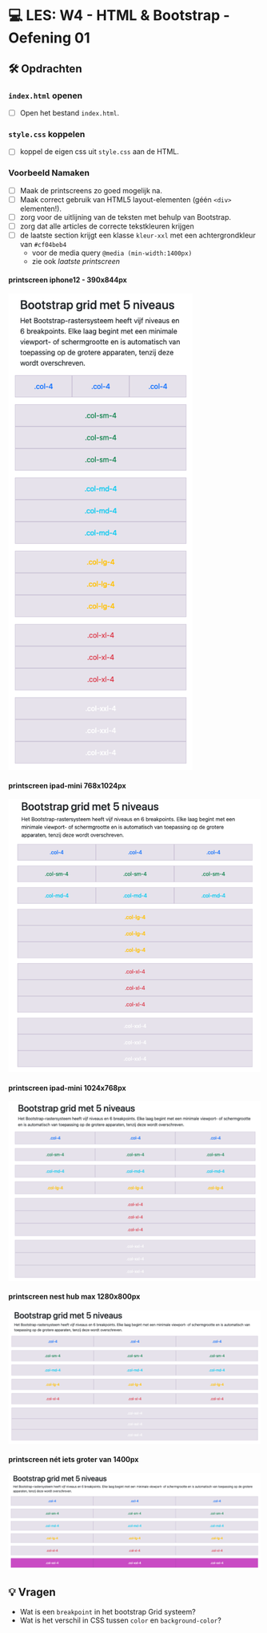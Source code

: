 # 💻 LES: W4 - HTML & Bootstrap - Oefening 01

## 🛠️ Opdrachten

### `index.html` openen

 - [ ] Open het bestand `index.html`.

### `style.css` koppelen

- [ ] koppel de eigen css uit `style.css` aan de HTML.

### Voorbeeld Namaken

- [ ] Maak de printscreens zo goed mogelijk na.
- [ ] Maak correct gebruik van HTML5 layout-elementen (géén `<div>` elementen!).
- [ ] zorg voor de uitlijning van de teksten met behulp van Bootstrap.
- [ ] zorg dat alle articles de correcte tekstkleuren krijgen
- [ ] de laatste section krijgt een klasse `kleur-xxl` met een achtergrondkleur van `#cf04beb4`
    - voor de media query `@media (min-width:1400px)`
    - zie ook *laatste printscreen*

#### printscreen iphone12 - 390x844px
![printscreen iphone12 - 390x844px](_readme-files/image.png)
#### printscreen ipad-mini 768x1024px
![printscreen ipad-mini 768x1024px](_readme-files/image-1.png)
#### printscreen ipad-mini 1024x768px
![printscreen ipad-mini 1024x768px](_readme-files/image-2.png)
#### printscreen nest hub max 1280x800px
![printscreen nest hub max 1280x800px](_readme-files/image-3.png)
#### printscreen nét iets groter van 1400px
![printscreen nét iets groter van 1400px](_readme-files/image-4.png)

## 💡 Vragen

 - Wat is een `breakpoint` in het bootstrap Grid systeem?
 - Wat is het verschil in CSS tussen `color` en `background-color`?